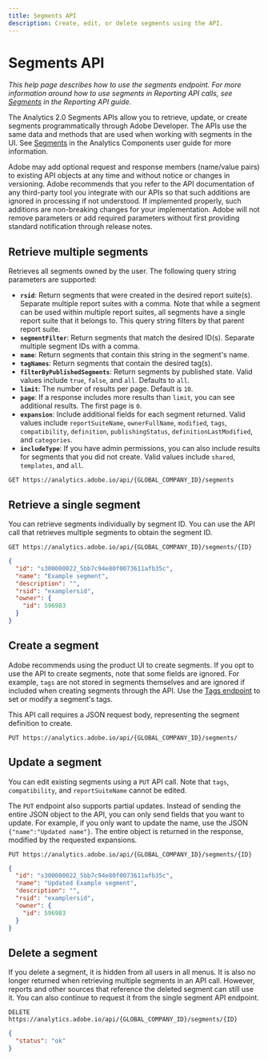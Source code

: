 ```yaml
---
title: Segments API
description: Create, edit, or delete segments using the API.
---
```


# Segments API

*This help page describes how to use the segments endpoint. For more information around how to use segments in Reporting API calls, see [Segments](../reports/segments.md) in the Reporting API guide.*

The Analytics 2.0 Segments APIs allow you to retrieve, update, or create segments programmatically through Adobe Developer. The APIs use the same data and methods that are used when working with segments in the UI. See [Segments](https://experienceleague.adobe.com/docs/analytics/components/segmentation/seg-home.html) in the Analytics Components user guide for more information.

<InlineAlert variant="info" slots="text" />

Adobe may add optional request and response members (name/value pairs) to existing API objects at any time and without notice or changes in versioning. Adobe recommends that you refer to the API documentation of any third-party tool you integrate with our APIs so that such additions are ignored in processing if not understood. If implemented properly, such additions are non-breaking changes for your implementation. Adobe will not remove parameters or add required parameters without first providing standard notification through release notes.

## Retrieve multiple segments

Retrieves all segments owned by the user. The following query string parameters are supported:

* **`rsid`**: Return segments that were created in the desired report suite(s). Separate multiple report suites with a comma. Note that while a segment can be used within multiple report suites, all segments have a single report suite that it belongs to. This query string filters by that parent report suite.
* **`segmentFilter`**: Return segments that match the desired ID(s). Separate multiple segment IDs with a comma.
* **`name`**: Return segments that contain this string in the segment's name.
* **`tagNames`**: Return segments that contain the desired tag(s).
* **`filterByPublishedSegments`**: Return segments by published state. Valid values include `true`, `false`, and `all`. Defaults to `all`.
* **`limit`**: The number of results per page. Default is `10`.
* **`page`**: If a response includes more results than `limit`, you can see additional results. The first page is `0`.
* **`expansion`**: Include additional fields for each segment returned. Valid values include `reportSuiteName`, `ownerFullName`, `modified`, `tags`, `compatibility`, `definition`, `publishingStatus`, `definitionLastModified`, and `categories`.
* **`includeType`**: If you have admin permissions, you can also include results for segments that you did not create. Valid values include `shared`, `templates`, and `all`.

`GET https://analytics.adobe.io/api/{GLOBAL_COMPANY_ID}/segments`

## Retrieve a single segment

You can retrieve segments individually by segment ID. You can use the API call that retrieves multiple segments to obtain the segment ID.

`GET https://analytics.adobe.io/api/{GLOBAL_COMPANY_ID}/segments/{ID}`

```json
{
  "id": "s300000022_5bb7c94e80f0073611afb35c",
  "name": "Example segment",
  "description": "",
  "rsid": "examplersid",
  "owner": {
    "id": 596983
  }
}
```

## Create a segment

Adobe recommends using the product UI to create segments. If you opt to use the API to create segments, note that some fields are ignored. For example, `tags` are not stored in segments themselves and are ignored if included when creating segments through the API. Use the [Tags endpoint](../componentmetadata/tags.md) to set or modify a segment's tags.

This API call requires a JSON request body, representing the segment definition to create.

`PUT https://analytics.adobe.io/api/{GLOBAL_COMPANY_ID}/segments/`

## Update a segment

You can edit existing segments using a `PUT` API call. Note that `tags`, `compatibility`, and `reportSuiteName` cannot be edited.

The `PUT` endpoint also supports partial updates. Instead of sending the entire JSON object to the API, you can only send fields that you want to update. For example, if you only want to update the name, use the JSON `{"name":"Updated name"}`. The entire object is returned in the response, modified by the requested expansions.

`PUT https://analytics.adobe.io/api/{GLOBAL_COMPANY_ID}/segments/{ID}`

```json
{
  "id": "s300000022_5bb7c94e80f0073611afb35c",
  "name": "Updated Example segment",
  "description": "",
  "rsid": "examplersid",
  "owner": {
    "id": 596983
  }
}
```

## Delete a segment

If you delete a segment, it is hidden from all users in all menus. It is also no longer returned when retrieving multiple segments in an API call. However, reports and other sources that reference the deleted segment can still use it. You can also continue to request it from the single segment API endpoint.

`DELETE https://analytics.adobe.io/api/{GLOBAL_COMPANY_ID}/segments/{ID}`

```json
{
  "status": "ok"
}
```
